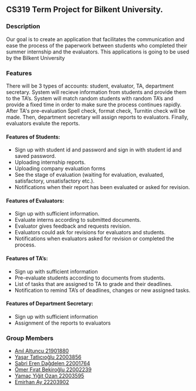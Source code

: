 <!DOCTYPE html>
<html lang="tr">
    <head>
    </head>
    <body> 
        <h2>CS319 Term Project for Bilkent University.</h2>
        <h3>Description</h3>
        <p>
            Our goal is to create an application that facilitates the communication and ease the process of the paperwork between students who completed               their summer internship and the evaluators. This applications is going to be used by the Bilkent University
            </p>
       	<h3>Features</h3>
        <p>
            There will be 3 types of accounts: student, evaluator, TA, department secretary. System will recieve information from students and provide them to the TA’s. System will match random students with random TA’s and provide a fixed time in order to make sure the process continues rapidly. After TA's pre-evaluation Spell check, format check, Turnitin check will be made. Then, department secretary will assign reports to evaluators. Finally, evaluators evalute the reports.
        </p>
        <h4>Features of Students:</h4>
        <ul>
            <li>Sign up with student id and password and sign in with student id and saved password.</li>
            <li>Uploading internship reports.</li>
            <li>Uploading company evaluation forms</li>
            <li>See the stage of evaluation (waiting for evaluation, evaluated, satisfactory, unsatisfactory etc.).</li>
            <li>Notifications when their  report has been evaluated or asked for revision.</li>
        </ul>
        <h4>Features of Evaluators:</h4>
        <ul>
            <li>Sign up  with sufficient information.</li>
            <li>Evaluate interns according to submitted documents.</li>
            <li>Evaluator gives feedback and requests revision.</li>
            <li>Evaluators could ask for revisions for evaluators and students.</li>
            <li>Notifications when evaluators asked for revision or completed the process.</li>
        </ul>
        <h4>Features of TA’s:</h4>
        <ul>
            <li>Sign up with sufficient information</li>
            <li>Pre-evaluate students according to documents from students.</li>
            <li>List of tasks that are assigned to TA to grade and their deadlines.</li>
            <li>Notification to remind TA’s of deadlines, changes or new assigned tasks.</li>
        </ul>
        <h4>Features of Department Secretary:</h4>
        <ul>
            <li>Sign up with sufficient information</li>
            <li>Assignment of the reports to evaluators</li>
        </ul>
        <h3>Group Members</h3>
        <ul>
            <a href="https://github.com/rupymeister" target="_blank"><li>Anıl Altuncu 21901880</li></a>
            <a href="https://github.com/yasartt" target="_blank"><li>Yaşar Tatlıcıoğlu 22003856</li></a>
            <a href="https://github.com/Sabritocaster" target="_blank"><li>Sabri Eren Dağdelen 22001764</li></a>
            <a href="https://github.com/omerfiratbekiroglu" target="_blank"><li>Ömer Fırat Bekiroğlu 22002239</li></a>
            <a href="https://github.com/yamac0" target="_blank"><li>Yamaç Yiğit Ozan 22003595</li></a>
            <a href="https://github.com/Nova2312" target="_blank"><li>Emirhan Ay 22203902</li></a>
          </ul>
        
</html>
